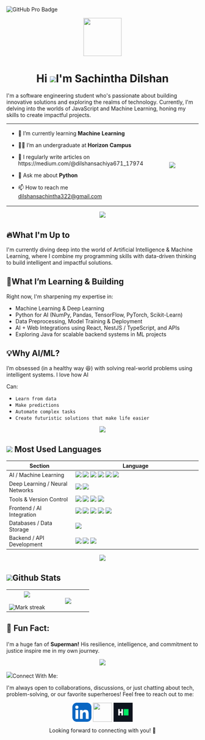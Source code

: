 <p align="left">
  <img src="https://img.shields.io/badge/GitHub%20Pro-Active-blueviolet?style=flat-square&logo=github" alt="GitHub Pro Badge" />
</p>
<!--- Top section(start) -->
<p align="center"> <img src="https://raw.githubusercontent.com/7oSkaaa/7oSkaaa/main/Images/about_me.gif" width="100" height="100" /> </p>
<h1 align="center">Hi <img src="https://github.com/abdoachhoubi/abdoachhoubi/blob/main/gifs/Hi.gif" width="30">I'm Sachintha Dilshan</h1>
<p>I'm a software engineering student who's passionate about building innovative solutions and exploring the realms of technology. Currently, I'm delving into the worlds of JavaScript and Machine Learning, honing my skills to create impactful projects.</p>
<!--- Top section(end) -->

<!--- First Table section(start) -->
<table align="center">
<tbody>
  <tr border="none">
    <td width="50%" align="left">
    <ul dir="auto">
    <li> <p dir="auto">🌱 I’m currently learning <strong>Machine Learning</strong></p> </li>
    <li> <p dir="auto">🧑‍🎓 I’m an undergraduate at <strong>Horizon Campus</strong></p> </li>
    <li> <p dir="auto">📝 I regularly write articles on https://medium.com/@dilshansachiya671_17974</p> </li>
    <li> <p dir="auto">💬 Ask me about <strong>Python</strong></p> </li>
    <li> <p dir="auto">📫 How to reach me <a href="mailto:dilshansachintha322@gmail.com">dilshansachintha322@gmail.com</p> </li>
    </td>
    <td width="50%" align="center">
    <img align="center" src="https://github.com/7oSkaaa/7oSkaaa/blob/main/Images/Right_Side.gif?raw=true" width = 300px>
    </td>
  </tr>
</tbody>
</table>
<!--- First Table section(end) -->

<!--- Horizontal line(start) -->
<p  align="center">
<img src="https://user-images.githubusercontent.com/73097560/115834477-dbab4500-a447-11eb-908a-139a6edaec5c.gif">             
<br>
<!--- Horizontal line(End) -->  
  
<!--- What i'm up to(end) -->
## 🔥What I'm Up to
I'm currently diving deep into the world of Artificial Intelligence & Machine Learning, where I combine my programming skills with data-driven thinking to build intelligent and impactful solutions.
  
## 🚀What I’m Learning & Building
Right now, I'm sharpening my expertise in:

* Machine Learning & Deep Learning
* Python for AI (NumPy, Pandas, TensorFlow, PyTorch, Scikit-Learn) 
* Data Preprocessing, Model Training & Deployment
* AI + Web Integrations using React, NestJS / TypeScript, and APIs<br>
* Exploring Java for scalable backend systems in ML projects

## 💡Why AI/ML?
I’m obsessed (in a healthy way 😆) with solving real-world problems using intelligent systems. I love how AI

Can:

* `Learn from data`
* `Make predictions`
* `Automate complex tasks`
* `Create futuristic solutions that make life easier`
  
<!--- What i'm up to(end) -->

<!--- Horizontal line(start) -->
<p  align="center">
<img src="https://user-images.githubusercontent.com/73097560/115834477-dbab4500-a447-11eb-908a-139a6edaec5c.gif">             
<br>
<!--- Horizontal line(End) -->  


<!--- Languages Section(start) -->  
## <img src="https://media2.giphy.com/media/QssGEmpkyEOhBCb7e1/giphy.gif?cid=ecf05e47a0n3gi1bfqntqmob8g9aid1oyj2wr3ds3mg700bl&rid=giphy.gif" width ="25"><b> Most Used Languages</b>
<div align="left" dir="auto">
<table>
<thead>
<tr>
<th width = "300">Section</th>
<th width = "800">Language</th>
</tr>
</thead>
<tbody>

<tr>
<td>AI / Machine Learning</td>
<td>
<img src="https://github.com/sachilz/Skill_Icon/blob/main/Icons/python.png" style="width:5%;">
<img src="https://github.com/sachilz/Skill_Icon/blob/main/Skills/TensorFlow.png" style="width:5%;">
<img src = "https://github.com/sachilz/Skill_Icon/blob/main/Skills/PyTorch.png"style="width:5%;">
<img src = "https://github.com/sachilz/Skill_Icon/blob/main/Skills/NumPy.png"style="width:5%;">
<img src = "https://github.com/sachilz/Skill_Icon/blob/main/Skills/Pandas.png"style="width:5%;">
<img src = "https://github.com/sachilz/Skill_Icon/blob/main/Skills/scikit-learn.png"style="width:5%;">
</td>
</tr>

<tr>
<td>Deep Learning / Neural Networks</td>
<td>
<img src = "https://github.com/sachilz/Skill_Icon/blob/main/Skills/TensorFlow.png" style="width:5%;"></a>
<img src = "https://github.com/sachilz/Skill_Icon/blob/main/Skills/PyTorch.png" style="width:5%;"></a>
</td>
</tr>

<tr>
<td>Tools & Version Control</td>
<td>
  <img src="https://github.com/sachilz/Skill_Icon/blob/main/Skills/Git.png" style="width:5%;"></a>
  <img src="https://github.com/sachilz/Skill_Icon/blob/main/Icons/Github-Light.svg"style="width:5%;"></a>
  <img src="https://github.com/sachilz/Skill_Icon/blob/main/Skills/Postman.png"style="width:5%;"></a>
  <img src="https://github.com/sachilz/Skill_Icon/blob/main/Skills/Kaggle.png"style="width:5%;"></a>
</td>
</tr>

<tr>
<td>Frontend / AI Integration</td>
<td>
<img src = "https://github.com/sachilz/Skill_Icon/blob/main/Skills/HTML5.png" style="width:5%;">
<img src = "https://github.com/sachilz/Skill_Icon/blob/main/Skills/CSS3.png" style="width:5%;">
<img src = "https://github.com/sachilz/Skill_Icon/blob/main/Skills/JavaScript.png" style="width:5%;">
<img src = "https://github.com/sachilz/Skill_Icon/blob/main/Skills/TypeScript.png" style="width:5%;">
<img src = "https://github.com/sachilz/Skill_Icon/blob/main/Skills/React.png" style="width:5%;">
</td>
</tr>

<tr>
<td>Databases / Data Storage</td>
<td>
<img src = "https://github.com/sachilz/Skill_Icon/blob/main/Skills/MySQL.png" style="width:5%;">
</td>
</tr>

<tr>
<td>Backend / API Development</td>
<td>
  <img src="https://github.com/sachilz/Skill_Icon/blob/main/Skills/TypeScript.png" style="width:5%;">
  <img src="https://github.com/sachilz/Skill_Icon/blob/main/Skills/Java.png" style="width:5%;">
  <img src="https://github.com/sachilz/Skill_Icon/blob/main/Skills/Node.js.png" style="width:5%;">
</td>
</tr>
</tbody>
</table>
</div>
<!--- Horizontal line(start) -->
<p  align="center">
<img src="https://user-images.githubusercontent.com/73097560/115834477-dbab4500-a447-11eb-908a-139a6edaec5c.gif">             
<br>
<!--- Horizontal line(End) -->

<!--- stats (start) -->
## <img src="https://media.giphy.com/media/iY8CRBdQXODJSCERIr/giphy.gif" width="35">Github Stats
<p align="center">
<table align="center">
<tr border="none">
<td width="50%" align="center">
  
  <img  align="center"  src="https://github-readme-stats.vercel.app/api?username=sachilz&theme=midnight-purple&show_icons=true&count_private=true" />
  <br></br>
  <img  title="🔥 Get streak stats for your profile at git.io/streak-stats" alt="Mark streak" src="https://github-readme-streak-stats.herokuapp.com/?user=sachilz&theme=midnight-purple&hide_border=false" /> 
</td>

<td width="50%" align="center">
  <img  align="center"  src="https://github-readme-stats.anuraghazra1.vercel.app/api/top-langs/?username=sachilz&theme=midnight-purple&hide_border=false&no-bg=true&no-frame=true&langs_count=10"/>
</td>
</tr>
</table>
<!--- stats (end) -->

## <p>🦇 Fun Fact:</p>
<p>I'm a huge fan of <strong>Superman!</strong> His resilience, intelligence, and commitment to justice inspire me in my own journey.</p>

<!--- Horizontal line(start) -->
<p  align="center">
<img src="https://user-images.githubusercontent.com/73097560/115834477-dbab4500-a447-11eb-908a-139a6edaec5c.gif">             
<br>
<!--- Horizontal line(End) -->

<!--- Connection section(start) -->
<img src="https://github.com/sachilz/Skill_Icon/blob/main/operator.png">Connect With Me:
<p>I'm always open to collaborations, discussions, or just chatting about tech, problem-solving, or our favorite superheroes! Feel free to reach out to me:</p>
<p align="center" dir="auto">
<a href="https://www.linkedin.com/in/sachintha-dilshan-472a36309/" rel="nofollow"><img align="center" src="https://github.com/tandpfun/skill-icons/raw/main/icons/LinkedIn.svg" height="50" width="50" style="max-width: 100%;"></a>
<a href="https://stackoverflow.com/users/25270253/sachintha-dilshan?tab=profile" rel="nofollow"><img align="center" src="https://raw.githubusercontent.com/rahuldkjain/github-profile-readme-generator/master/src/images/icons/Social/stack-overflow.svg" height="50" width="50" style="max-width: 100%;"></a>
<a href="https://www.hackerrank.com/profile/dilshansachiya61" rel="nofollow"><img align="center" src="https://github.com/SachinthaDilshan00/Skill-Icon/blob/main/Icons/hackerrank.svg" height="50" width="50" style="max-width: 100%;"></a>
</p>
<p align="center">Looking forward to connecting with you! 🚀</p>

